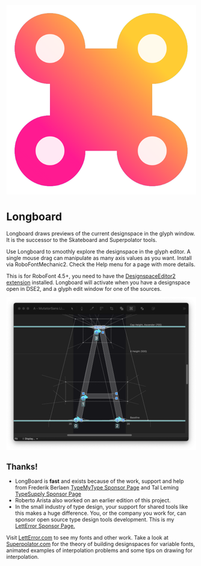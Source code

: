 

![The LongBoard Icon](longboardMechanicIcon.png)

# Longboard

Longboard draws previews of the current designspace in the glyph window.
It is the successor to the Skateboard and Superpolator tools.

Use Longboard to smoothly explore the designspace in the glyph editor. A single mouse drag can manipulate as many axis values as you want. Install via RoboFontMechanic2. Check the Help menu for a page with more details.

This is for RoboFont 4.5+, you need to have the [DesignspaceEditor2 extension](https://github.com/LettError/designSpaceRoboFontExtension) installed. Longboard will activate when you have a designspace open in DSE2, and a glyph edit window for one of the sources.

![LongBoard UI](screen_20241102_A.png)

## Thanks!

* LongBoard is **fast** and exists because of the work, support and help from Frederik Berlaen [TypeMyType Sponsor Page](https://github.com/sponsors/typemytype) and Tal Leming [TypeSupply Sponsor Page](https://github.com/sponsors/typesupply)
* Roberto Arista also worked on an earlier edition of this project.
* In the small industry of type design, your support for shared tools like this makes a huge difference. You, or the company you work for, can sponsor open source type design tools development. This is my [LettError Sponsor Page.](https://github.com/sponsors/letterror)

Visit [LettError.com](https://letterror.com) to see my fonts and other work. Take a look at [Superpolator.com](https://superpolator.com) for the theory of building designspaces for variable fonts, animated examples of interpolation problems and some tips on drawing for interpolation.
